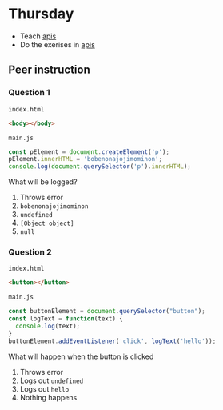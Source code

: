 # Thursday

- Teach [apis](../../topics/javascript/apis.md)
- Do the exerises in [apis](../../topics/javascript/apis.md)



## Peer instruction



### Question 1

`index.html`

```html
<body></body>
```

`main.js`

```javascript
const pElement = document.createElement('p');
pElement.innerHTML = 'bobenonajojimominon';
console.log(document.querySelector('p').innerHTML);
```

What will be logged?

1. Throws error
2. `bobenonajojimominon`
3. `undefined`
4. `[Object object]`
5. `null`



### Question 2

`index.html`

```html
<button></button>
```

`main.js`

```javascript
const buttonElement = document.querySelector("button");
const logText = function(text) {
  console.log(text);
}
buttonElement.addEventListener('click', logText('hello'));
```

What will happen when the button is clicked

1. Throws error
2. Logs out `undefined`
3. Logs out `hello`
4. Nothing happens


